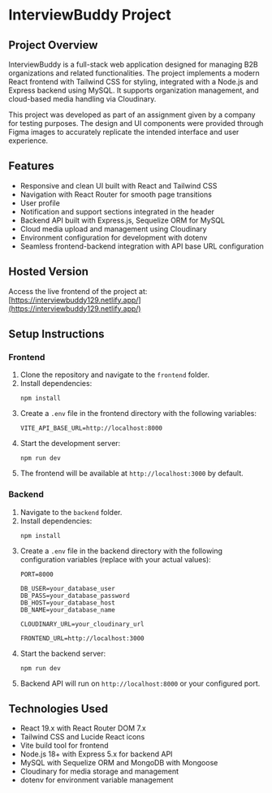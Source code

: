 
# InterviewBuddy Project

## Project Overview

InterviewBuddy is a full-stack web application designed for managing B2B organizations and related functionalities. The project implements a modern React frontend with Tailwind CSS for styling, integrated with a Node.js and Express backend using MySQL. It supports organization management, and cloud-based media handling via Cloudinary.

This project was developed as part of an assignment given by a company for testing purposes. The design and UI components were provided through Figma images to accurately replicate the intended interface and user experience.

## Features

- Responsive and clean UI built with React and Tailwind CSS
- Navigation with React Router for smooth page transitions
- User profile 
- Notification and support sections integrated in the header
- Backend API built with Express.js, Sequelize ORM for MySQL
- Cloud media upload and management using Cloudinary
- Environment configuration for development with dotenv
- Seamless frontend-backend integration with API base URL configuration

## Hosted Version

Access the live frontend of the project at:  
[https://interviewbuddy129.netlify.app/](https://interviewbuddy129.netlify.app/)

## Setup Instructions

### Frontend

1. Clone the repository and navigate to the `frontend` folder.
2. Install dependencies:  
   ```
   npm install
   ```
3. Create a `.env` file in the frontend directory with the following variables:  
   ```
   VITE_API_BASE_URL=http://localhost:8000
   ```
4. Start the development server:  
   ```
   npm run dev
   ```
5. The frontend will be available at `http://localhost:3000` by default.

### Backend

1. Navigate to the `backend` folder.
2. Install dependencies:  
   ```
   npm install
   ```
3. Create a `.env` file in the backend directory with the following configuration variables (replace with your actual values):  
   ```
   PORT=8000

   DB_USER=your_database_user
   DB_PASS=your_database_password
   DB_HOST=your_database_host
   DB_NAME=your_database_name

   CLOUDINARY_URL=your_cloudinary_url

   FRONTEND_URL=http://localhost:3000
   ```
4. Start the backend server:  
   ```
   npm run dev
   ```
5. Backend API will run on `http://localhost:8000` or your configured port.

## Technologies Used

- React 19.x with React Router DOM 7.x
- Tailwind CSS and Lucide React icons
- Vite build tool for frontend
- Node.js 18+ with Express 5.x for backend API
- MySQL with Sequelize ORM and MongoDB with Mongoose
- Cloudinary for media storage and management
- dotenv for environment variable management
